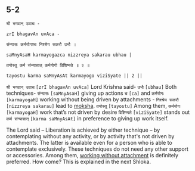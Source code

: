 ## 5-2


```shloka-sa
श्री भगवान् उवाच -
```
```shloka-sa-hk
zrI bhagavAn uvAca -
```
```shloka-sa
संन्यासः कर्मयोगश्च निश्श्रेय सकरौ उभौ ।
```
```shloka-sa-hk
saMnyAsaH karmayogazca nizzreya sakarau ubhau |
```
```shloka-sa
तयोस्तु कर्म संन्यासात् कर्मयोगो विशिष्यते ॥ २ ॥
```
```shloka-sa-hk
tayostu karma saMnyAsAt karmayogo viziSyate || 2 ||
```

`श्री भगवान् उवाच` `[zrI bhagavAn uvAca]` Lord Krishna said- `उभौ` `[ubhau]` Both techniques- `संन्यासः` `[saMnyAsaH]` giving up actions `च` `[ca]` and `कर्मयोगः` `[karmayogaH]` working without being driven by attachments - `निश्श्रेय सकरौ` `[nizzreya sakarau]` lead to [moksha](Moksha). `तयोस्तु` `[tayostu]` Among them, `कर्मयोगः` `[karmayogaH]` work that’s not driven by desire `विशिष्यते` `[viziSyate]` stands out `कर्म संन्यासात्` `[karma saMnyAsAt]` in preference to giving up work itself.

The Lord said – Liberation is achieved by either technique – by contemplating without any activity, or by activity that's not driven by attachments. The latter is available even for a person who is able to contemplate exclusively. These techniques do not need any other support or accessories. 
Among them, [working without attachment](karmayOga_a_defn) is definitely preferred.
How come? This is explained in the next Shloka.

